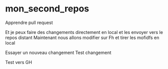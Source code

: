 # mon_second_repos
Apprendre pull request

Et je peux faire des changements directement en local et les envoyer vers le repos distant
Maintenant nous allons modifier sur Fh et tirer les mofidfs en local

Essayer un nouveau changement
Test changement 


Test vers GH